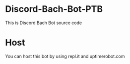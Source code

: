 # Discord-Bach-Bot-PTB 
This is Discord Bach Bot source code
# Host 
You can host this bot by using repl.it and uptimerobot.com

